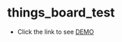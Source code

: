 # things_board_test
- Click the link to see [DEMO](https://pastolnapas.github.io/things_board_test/)
